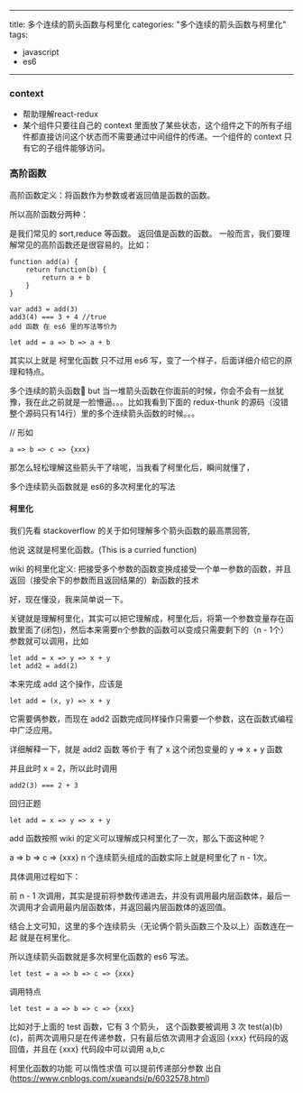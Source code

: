 
---
title: 多个连续的箭头函数与柯里化
categories: "多个连续的箭头函数与柯里化"
tags:
  - javascript
  - es6
---
### context
- 帮助理解react-redux
- 某个组件只要往自己的 context 里面放了某些状态，这个组件之下的所有子组件都直接访问这个状态而不需要通过中间组件的传递。一个组件的 context 只有它的子组件能够访问。

### 高阶函数
高阶函数定义：将函数作为参数或者返回值是函数的函数。

所以高阶函数分两种：

是我们常见的 sort,reduce 等函数。
返回值是函数的函数。
一般而言，我们要理解常见的高阶函数还是很容易的。比如：
```
function add(a) {
    return function(b) {
        return a + b
    }
}

var add3 = add(3)
add3(4) === 3 + 4 //true
add 函数 在 es6 里的写法等价为

let add = a => b => a + b
```
其实以上就是 柯里化函数 只不过用 es6 写，变了一个样子，后面详细介绍它的原理和特点。

多个连续的箭头函数
but 当一堆箭头函数在你面前的时候，你会不会有一丝犹豫，我在此之前就是一脸懵逼。。。比如我看到下面的 redux-thunk 的源码（没错整个源码只有14行）里的多个连续箭头函数的时候。。。

// 形如
```
a => b => c => {xxx}
```

那怎么轻松理解这些箭头干了啥呢，当我看了柯里化后，瞬间就懂了，

多个连续箭头函数就是 es6的多次柯里化的写法

#### 柯里化
我们先看 stackoverflow 的关于如何理解多个箭头函数的最高票回答,

他说 这就是柯里化函数。(This is a curried function)



wiki 的柯里化定义: 把接受多个参数的函数变换成接受一个单一参数的函数，并且返回（接受余下的参数而且返回结果的）新函数的技术

好，现在懂没，我来简单说一下。

关键就是理解柯里化，其实可以把它理解成，柯里化后，将第一个参数变量存在函数里面了(闭包)，然后本来需要n个参数的函数可以变成只需要剩下的（n - 1个）参数就可以调用，比如
```
let add = x => y => x + y
let add2 = add(2)
```
本来完成 add 这个操作，应该是
```
let add = (x, y) => x + y
```
它需要俩参数，而现在 add2 函数完成同样操作只需要一个参数，这在函数式编程中广泛应用。

详细解释一下，就是 add2 函数 等价于 有了 x 这个闭包变量的 y => x + y 函数



并且此时 x = 2，所以此时调用
```
add2(3) === 2 + 3
```
回归正题
```
let add = x => y => x + y
```
add 函数按照 wiki 的定义可以理解成只柯里化了一次，那么下面这种呢？

a => b => c => {xxx}
n 个连续箭头组成的函数实际上就是柯里化了 n - 1次。

具体调用过程如下：

前 n - 1 次调用，其实是提前将参数传递进去，并没有调用最内层函数体，最后一次调用才会调用最内层函数体，并返回最内层函数体的返回值。

结合上文可知，这里的多个连续箭头（无论俩个箭头函数三个及以上）函数连在一起 就是在柯里化。

所以连续箭头函数就是多次柯里化函数的 es6 写法。
```
let test = a => b => c => {xxx}
```
调用特点
```
let test = a => b => c => {xxx}
```
比如对于上面的 test 函数，它有 3 个箭头， 这个函数要被调用 3 次 test(a)(b)(c)，前两次调用只是在传递参数，只有最后依次调用才会返回 {xxx} 代码段的返回值，并且在 {xxx} 代码段中可以调用 a,b,c

柯里化函数的功能
可以惰性求值
可以提前传递部分参数
出自(https://www.cnblogs.com/xueandsi/p/6032578.html)

